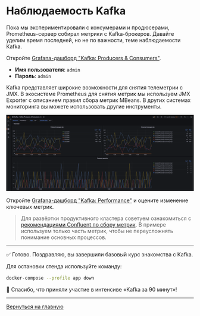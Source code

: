 # Наблюдаемость Kafka

Пока мы экспериментировали с консумерами и продюсерами, Prometheus-сервер собирал метрики с Kafka-брокеров. Давайте уделим время последней, но не по важности, теме наблюдаемости Kafka. 

Откройте [Grafana-дашборд "Kafka: Producers & Consumers"](http://localhost:3000/d/kafka-consumers-and-producers).

- **Имя пользователя**: `admin`
- **Пароль**: `admin`

Kafka представляет широкие возможности для снятия телеметрии с JMX. В экосистеме Prometheus для снятия метрик мы используем JMX Exporter с описанием правил сбора метрик MBeans. В других системах мониторинга вы можете использовать другие инструменты.

![Grafana: Producers & Consumers](./assets/006-grafana-kafka-producers-and-consumers.png)

Откройте [Grafana-дашборд "Kafka: Performance"](http://localhost:3000/d/kafka-performance) и оцените изменение ключевых метрик.

> Для развёртки продуктивного кластера советуем ознакомиться с [рекомендациями Confluent по сбору метрик](https://docs.confluent.io/platform/current/kafka/monitoring.html). В примере используем только часть метрик, чтобы не переусложнять понимание основных процессов.

---

✅ Готово. Поздравляю, вы завершили базовый курс знакомства с Kafka.

Для остановки стенда используйте команду:

```bash
docker-compose --profile app down
```

🎉 Спасибо, что приняли участие в интенсиве «Kafka за 90 минут»!

---

[Вернуться на главную](../../README.md)